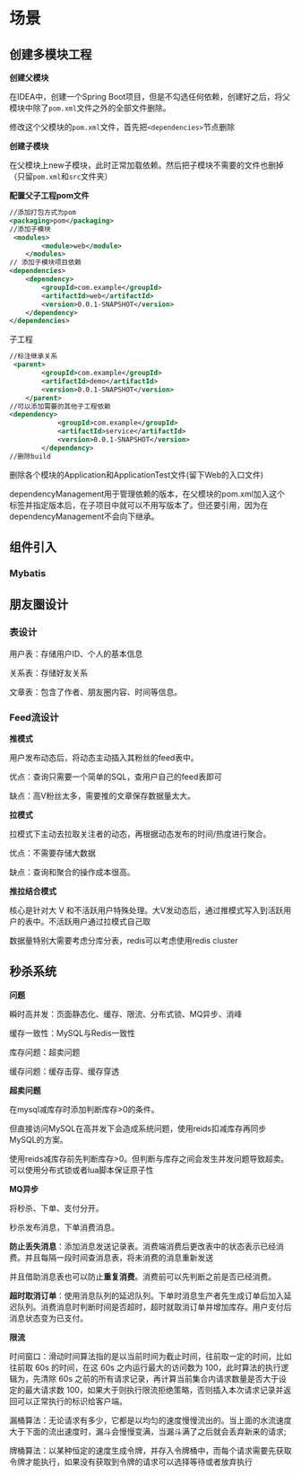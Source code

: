 # 场景

## 创建多模块工程

**创建父模块**

在IDEA中，创建一个Spring Boot项目，但是不勾选任何依赖，创建好之后，将父模块中除了`pom.xml`文件之外的全部文件删除。

修改这个父模块的`pom.xml`文件，首先把`<dependencies>`节点删除

**创建子模块**

在父模块上new子模块，此时正常加载依赖。然后把子模块不需要的文件也删掉（只留`pom.xml`和`src`文件夹）

**配置父子工程pom文件**

~~~xml
//添加打包方式为pom 
<packaging>pom</packaging>
//添加子模块
 <modules>
        <module>web</module>
    </modules>
// 添加子模块项目依赖
<dependencies>
    <dependency>
        <groupId>com.example</groupId>
        <artifactId>web</artifactId>
        <version>0.0.1-SNAPSHOT</version>
    </dependency>
</dependencies>

~~~

子工程

~~~xml
//标注继承关系
 <parent>
        <groupId>com.example</groupId>
        <artifactId>demo</artifactId>
        <version>0.0.1-SNAPSHOT</version>
    </parent>
//可以添加需要的其他子工程依赖
<dependency>
            <groupId>com.example</groupId>
            <artifactId>service</artifactId>
            <version>0.0.1-SNAPSHOT</version>
        </dependency>
//删除build
~~~

删除各个模块的Application和ApplicationTest文件(留下Web的入口文件)

dependencyManagement用于管理依赖的版本，在父模块的pom.xml加入这个标签并指定版本后，在子项目中就可以不用写版本了。但还要引用，因为在dependencyManagement不会向下继承。

## 组件引入

### Mybatis

## 朋友圈设计

### 表设计

用户表：存储用户ID、个人的基本信息

关系表：存储好友关系

文章表：包含了作者、朋友圈内容、时间等信息。

### Feed流设计

**推模式**

用户发布动态后，将动态主动插入其粉丝的feed表中。

优点：查询只需要一个简单的SQL，查用户自己的feed表即可

缺点：高V粉丝太多，需要推的文章保存数据量太大。

**拉模式**

拉模式下主动去拉取关注者的动态，再根据动态发布的时间/热度进行聚合。

优点：不需要存储大数据

缺点：查询和聚合的操作成本很高。

**推拉结合模式**

核⼼是针对大 V 和不活跃用户特殊处理。大V发动态后，通过推模式写入到活跃用户的表中。不活跃用户通过拉模式自己取

数据量特别大需要考虑分库分表，redis可以考虑使用redis cluster

## 秒杀系统

**问题**

瞬时高并发：页面静态化、缓存、限流、分布式锁、MQ异步、消峰

缓存一致性：MySQL与Redis一致性

库存问题：超卖问题

缓存问题：缓存击穿、缓存穿透

**超卖问题**

在mysql减库存时添加判断库存>0的条件。

但直接访问MySQL在高并发下会造成系统问题，使用reids扣减库存再同步MySQL的方案。

使用reids减库存前先判断库存>0。但判断与库存之间会发生并发问题导致超卖。可以使用分布式锁或者lua脚本保证原子性

**MQ异步**

将秒杀、下单、支付分开。

秒杀发布消息，下单消费消息。

**防止丢失消息**：添加消息发送记录表。消费端消费后更改表中的状态表示已经消费。并且每隔一段时间查消息表，将未消费的消息重新发送

并且借助消息表也可以防止**重复消费**。消费前可以先判断之前是否已经消费。

**超时取消订单**：使用消息队列的延迟队列。下单时消息生产者先生成订单后加入延迟队列。消费消息时判断时间是否超时，超时就取消订单并增加库存。用户支付后消息状态变为已支付。

**限流**

时间窗口：滑动时间算法指的是以当前时间为截止时间，往前取一定的时间，比如往前取 60s 的时间，在这 60s 之内运行最大的访问数为 100，此时算法的执行逻辑为，先清除 60s 之前的所有请求记录，再计算当前集合内请求数量是否大于设定的最大请求数 100，如果大于则执行限流拒绝策略，否则插入本次请求记录并返回可以正常执行的标识给客户端。

漏桶算法：无论请求有多少，它都是以均匀的速度慢慢流出的。当上面的水流速度大于下面的流出速度时，漏斗会慢慢变满，当漏斗满了之后就会丢弃新来的请求;

牌桶算法：以某种恒定的速度生成令牌，并存入令牌桶中，而每个请求需要先获取令牌才能执行，如果没有获取到令牌的请求可以选择等待或者放弃执行

